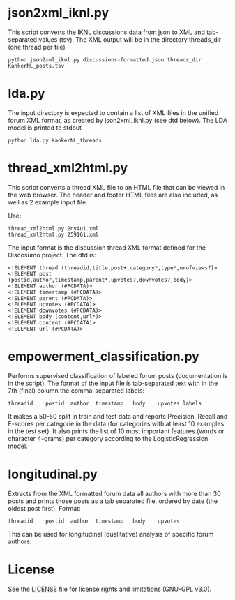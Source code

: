 # json2xml_iknl.py

This script converts the IKNL discussions data from json to XML and tab-separated values (tsv).
The XML output will be in the directory threads_dir (one thread per file)

```
python json2xml_iknl.py discussions-formatted.json threads_dir KankerNL_posts.tsv
```
# lda.py

The input directory is expected to contain a list of XML files in the unified forum XML format, as created by json2xml_iknl.py (see dtd below).
The LDA model is printed to stdout

```
python lda.py KankerNL_threads
```

# thread_xml2html.py

This script converts a thread XML file to an HTML file that can be viewed in the web browser.
The header and footer HTML files are also included, as well as 2 example input file.

Use:
```
thread_xml2html.py 2ny4u1.xml
thread_xml2html.py 259161.xml
```

The input format is the discussion thread XML format defined for the Discosumo project. The dtd is:

```
<!ELEMENT thread (threadid,title,post+,category*,type*,nrofviews?)>
<!ELEMENT post (postid,author,timestamp,parent*,upvotes?,downvotes?,body)>
<!ELEMENT author (#PCDATA)>
<!ELEMENT timestamp (#PCDATA)>
<!ELEMENT parent (#PCDATA)>
<!ELEMENT upvotes (#PCDATA)>
<!ELEMENT downvotes (#PCDATA)>
<!ELEMENT body (content,url*)>
<!ELEMENT content (#PCDATA)>
<!ELEMENT url (#PCDATA)>
```

# empowerment_classification.py

Performs supervised classification of labeled forum posts (documentation is in the script). The format of the input file is tab-separated text with in the 7th (final) column the comma-separated labels:
```
threadid	postid	author	timestamp	body	upvotes	labels
```

It makes a 50-50 split in train and test data and reports Precision, Recall and F-scores per categorie in the data (for categories with at least 10 examples in the test set).
It also prints the list of 10 most important features (words or character 4-grams) per category according to the LogisticRegression model.

# longitudinal.py

Extracts from the XML formatted forum data all authors with more than 30 posts and prints those posts as a tab separated file, ordered by date (the oldest post first). Format:
```
threadid	postid	author	timestamp	body	upvotes
```

This can be used for longitudinal (qualitative) analysis of specific forum authors.


# License

See the [LICENSE](LICENSE.md) file for license rights and limitations (GNU-GPL v3.0).

